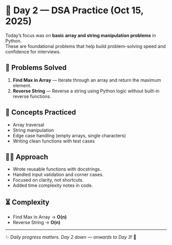 # 📅 Day 2 — DSA Practice (Oct 15, 2025)

Today’s focus was on **basic array and string manipulation problems** in Python.  
These are foundational problems that help build problem-solving speed and confidence for interviews.

## 🧮 Problems Solved
1. **Find Max in Array** — Iterate through an array and return the maximum element.  
2. **Reverse String** — Reverse a string using Python logic without built-in reverse functions.

## 🧠 Concepts Practiced
- Array traversal
- String manipulation
- Edge case handling (empty arrays, single characters)
- Writing clean functions with test cases

## 🧑‍💻 Approach
- Wrote reusable functions with docstrings.
- Handled input validation and corner cases.
- Focused on clarity, not shortcuts.
- Added time complexity notes in code.

## ⏳ Complexity
- Find Max in Array → **O(n)**  
- Reverse String → **O(n)**

---

✨ *Daily progress matters. Day 2 down — onwards to Day 3!* 🚀
